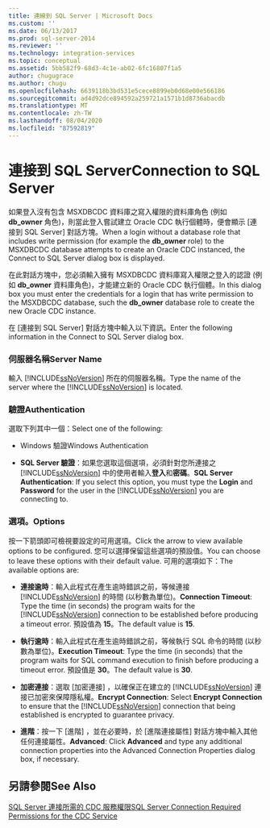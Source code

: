 ```yaml
---
title: 連線到 SQL Server | Microsoft Docs
ms.custom: ''
ms.date: 06/13/2017
ms.prod: sql-server-2014
ms.reviewer: ''
ms.technology: integration-services
ms.topic: conceptual
ms.assetid: 5bb582f9-68d3-4c1e-ab02-6fc16807f1a5
author: chugugrace
ms.author: chugu
ms.openlocfilehash: 6639118b3bd531e5cece8899eb0d68e00e566186
ms.sourcegitcommit: ad4d92dce894592a259721a1571b1d8736abacdb
ms.translationtype: MT
ms.contentlocale: zh-TW
ms.lasthandoff: 08/04/2020
ms.locfileid: "87592819"
---
```

# <a name="connection-to-sql-server"></a><span data-ttu-id="37f63-102">連接到 SQL Server</span><span class="sxs-lookup"><span data-stu-id="37f63-102">Connection to SQL Server</span></span>
  <span data-ttu-id="37f63-103">如果登入沒有包含 MSXDBCDC 資料庫之寫入權限的資料庫角色 (例如 **db_owner** 角色)，則當此登入嘗試建立 Oracle CDC 執行個體時，便會顯示 [連接到 SQL Server] 對話方塊。</span><span class="sxs-lookup"><span data-stu-id="37f63-103">When a login without a database role that includes write permission (for example the **db_owner** role) to the MSXDBCDC database attempts to create an Oracle CDC instanced, the Connect to SQL Server dialog box is displayed.</span></span>  
  
 <span data-ttu-id="37f63-104">在此對話方塊中，您必須輸入擁有 MSXDBCDC 資料庫寫入權限之登入的認證 (例如 **db_owner** 資料庫角色)，才能建立新的 Oracle CDC 執行個體。</span><span class="sxs-lookup"><span data-stu-id="37f63-104">In this dialog box you must enter the credentials for a login that has write permission to the MSXDBCDC database, such the **db_owner** database role to create the new Oracle CDC instance.</span></span>  
  
 <span data-ttu-id="37f63-105">在 [連接到 SQL Server] 對話方塊中輸入以下資訊。</span><span class="sxs-lookup"><span data-stu-id="37f63-105">Enter the following information in the Connect to SQL Server dialog box.</span></span>  
  
### <a name="server-name"></a><span data-ttu-id="37f63-106">伺服器名稱</span><span class="sxs-lookup"><span data-stu-id="37f63-106">Server Name</span></span>  
 <span data-ttu-id="37f63-107">輸入 [!INCLUDE[ssNoVersion](../../includes/ssnoversion-md.md)] 所在的伺服器名稱。</span><span class="sxs-lookup"><span data-stu-id="37f63-107">Type the name of the server where the [!INCLUDE[ssNoVersion](../../includes/ssnoversion-md.md)] is located.</span></span>  
  
### <a name="authentication"></a><span data-ttu-id="37f63-108">驗證</span><span class="sxs-lookup"><span data-stu-id="37f63-108">Authentication</span></span>  
 <span data-ttu-id="37f63-109">選取下列其中一個：</span><span class="sxs-lookup"><span data-stu-id="37f63-109">Select one of the following:</span></span>  
  
-   <span data-ttu-id="37f63-110">Windows 驗證</span><span class="sxs-lookup"><span data-stu-id="37f63-110">Windows Authentication</span></span>  
  
-   <span data-ttu-id="37f63-111">**SQL Server 驗證**：如果您選取這個選項，必須針對您所連接之 [!INCLUDE[ssNoVersion](../../includes/ssnoversion-md.md)] 中的使用者輸入**登入**和**密碼**。</span><span class="sxs-lookup"><span data-stu-id="37f63-111">**SQL Server Authentication**: If you select this option, you must type the **Login** and **Password** for the user in the [!INCLUDE[ssNoVersion](../../includes/ssnoversion-md.md)] you are connecting to.</span></span>  
  
### <a name="options"></a><span data-ttu-id="37f63-112">選項。</span><span class="sxs-lookup"><span data-stu-id="37f63-112">Options</span></span>  
 <span data-ttu-id="37f63-113">按一下箭頭即可檢視要設定的可用選項。</span><span class="sxs-lookup"><span data-stu-id="37f63-113">Click the arrow to view available options to be configured.</span></span> <span data-ttu-id="37f63-114">您可以選擇保留這些選項的預設值。</span><span class="sxs-lookup"><span data-stu-id="37f63-114">You can choose to leave these options with their default value.</span></span> <span data-ttu-id="37f63-115">可用的選項如下：</span><span class="sxs-lookup"><span data-stu-id="37f63-115">The available options are:</span></span>  
  
-   <span data-ttu-id="37f63-116">**連接逾時**：輸入此程式在產生逾時錯誤之前，等候連接 [!INCLUDE[ssNoVersion](../../includes/ssnoversion-md.md)] 的時間 (以秒數為單位)。</span><span class="sxs-lookup"><span data-stu-id="37f63-116">**Connection Timeout**: Type the time (in seconds) the program waits for the [!INCLUDE[ssNoVersion](../../includes/ssnoversion-md.md)] connection to be established before producing a timeout error.</span></span> <span data-ttu-id="37f63-117">預設值為 **15**。</span><span class="sxs-lookup"><span data-stu-id="37f63-117">The default value is **15**.</span></span>  
  
-   <span data-ttu-id="37f63-118">**執行逾時**：輸入此程式在產生逾時錯誤之前，等候執行 SQL 命令的時間 (以秒數為單位)。</span><span class="sxs-lookup"><span data-stu-id="37f63-118">**Execution Timeout**: Type the time (in seconds) that the program waits for SQL command execution to finish before producing a timeout error.</span></span> <span data-ttu-id="37f63-119">預設值是 **30**。</span><span class="sxs-lookup"><span data-stu-id="37f63-119">The default value is **30**.</span></span>  
  
-   <span data-ttu-id="37f63-120">**加密連接**：選取 [加密連接]  ，以確保正在建立的 [!INCLUDE[ssNoVersion](../../includes/ssnoversion-md.md)] 連接已加密來保障隱私權。</span><span class="sxs-lookup"><span data-stu-id="37f63-120">**Encrypt Connection**: Select **Encrypt Connection** to ensure that the [!INCLUDE[ssNoVersion](../../includes/ssnoversion-md.md)] connection that being established is encrypted to guarantee privacy.</span></span>  
  
-   <span data-ttu-id="37f63-121">**進階**：按一下 [進階]  ，並在必要時，於 [進階連接屬性] 對話方塊中輸入其他任何連接屬性。</span><span class="sxs-lookup"><span data-stu-id="37f63-121">**Advanced**: Click **Advanced** and type any additional connection properties into the Advanced Connection Properties dialog box, if necessary.</span></span>  
  
## <a name="see-also"></a><span data-ttu-id="37f63-122">另請參閱</span><span class="sxs-lookup"><span data-stu-id="37f63-122">See Also</span></span>  
 [<span data-ttu-id="37f63-123">SQL Server 連接所需的 CDC 服務權限</span><span class="sxs-lookup"><span data-stu-id="37f63-123">SQL Server Connection Required Permissions for the CDC Service</span></span>](sql-server-connection-required-permissions-for-the-cdc-service.md)  
  
  
